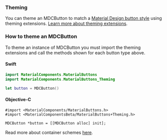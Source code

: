 ### Theming

You can theme an MDCButton to match a
[Material Design button style](https://material.io/design/components/buttons.html) using theming
extensions. [Learn more about theming extensions](../../../docs/theming.md).

### How to theme an MDCButton

To theme an instance of MDCButton you must import the theming extensions and call the methods shown for each button type above.

<!--<div class="material-code-render" markdown="1">-->
#### Swift
```swift
import MaterialComponents.MaterialButtons
import MaterialComponents.MaterialButtons_Theming

let button = MDCButton()
```

#### Objective-C

```objc
#import <MaterialComponents/MaterialButtons.h>
#import <MaterialComponentsBeta/MaterialButtons+Theming.h>

MDCButton *button = [[MDCButton alloc] init];
```
<!--</div>-->

Read more about container schemes [here](../../../docs/theming.md).
